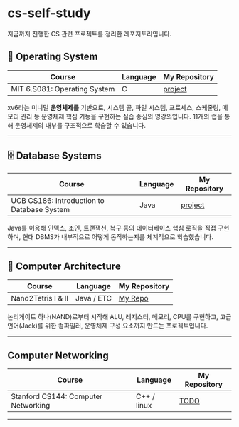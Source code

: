 # cs-self-study
지금까지 진행한 CS 관련 프로젝트를 정리한 레포지토리입니다. 

## 🧙 Operating System

Course | Language | My Repository
------------|----------|---------------
MIT 6.S081: Operating System | C | [project](https://github.com/hiidy/ostep-solution)

xv6라는 미니멀 **운영체제를** 기반으로, 시스템 콜, 파일 시스템, 프로세스, 스케줄링, 메모리 관리 등 운영체제 핵심 기능을 구현하는 실습 중심의 명강의입니다. 11개의 랩을 통해 운영체제의 내부를 구조적으로 학습할 수 있습니다.

---

## 🗄️ Database Systems

Course | Language | My Repository
------------|----------|---------------
UCB CS186: Introduction to Database System | Java | [project](https://github.com/hiidy/SquadDB/tree/jayden)

Java를 이용해 인덱스, 조인, 트랜잭션, 복구 등의 데이터베이스 핵심 로직을 직접 구현하며, 현대 DBMS가 내부적으로 어떻게 동작하는지를 체계적으로 학습했습니다.

---

## 🧱 Computer Architecture

Course | Language | My Repository
------------|----------|---------------
Nand2Tetris I & II | Java / ETC | [My Repo](https://github.com/hiidy/nand2tetris)

논리게이트 하나(NAND)로부터 시작해 ALU, 레지스터, 메모리, CPU를 구현하고, 고급 언어(Jack)를 위한 컴파일러, 운영체제 구성 요소까지 만드는 프로젝트입니다.

---

## Computer Networking

Course | Language | My Repository
------------|----------|---------------
Stanford CS144: Computer Networking | C++ / linux | [TODO]()



---
